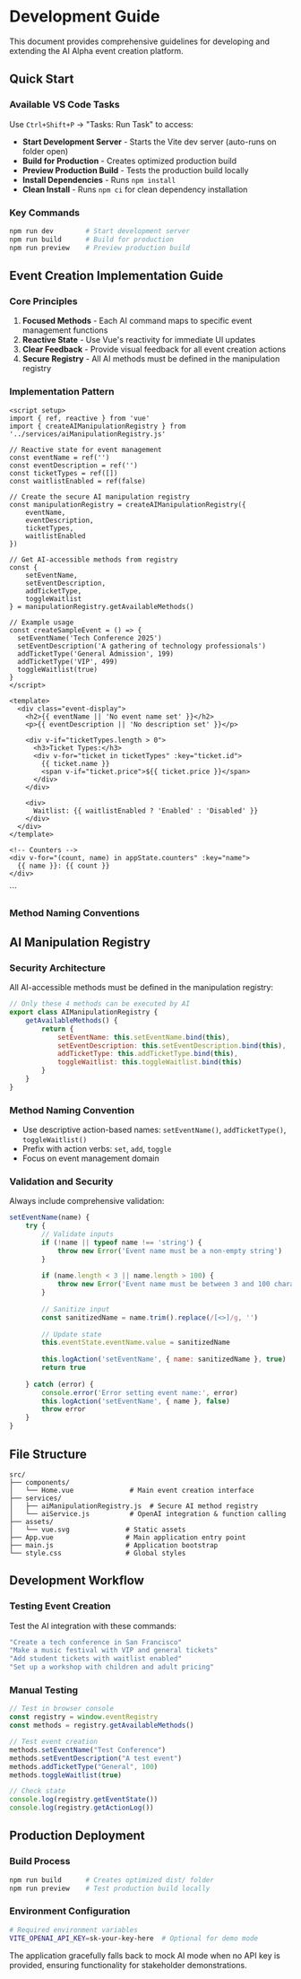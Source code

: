 # Development Guide

This document provides comprehensive guidelines for developing and extending the AI Alpha event creation platform.

## Quick Start

### Available VS Code Tasks
Use `Ctrl+Shift+P` → "Tasks: Run Task" to access:

- **Start Development Server** - Starts the Vite dev server (auto-runs on folder open)
- **Build for Production** - Creates optimized production build
- **Preview Production Build** - Tests the production build locally
- **Install Dependencies** - Runs `npm install`
- **Clean Install** - Runs `npm ci` for clean dependency installation

### Key Commands
```bash
npm run dev        # Start development server
npm run build      # Build for production
npm run preview    # Preview production build
```

## Event Creation Implementation Guide

### Core Principles
1. **Focused Methods** - Each AI command maps to specific event management functions
2. **Reactive State** - Use Vue's reactivity for immediate UI updates
3. **Clear Feedback** - Provide visual feedback for all event creation actions
4. **Secure Registry** - All AI methods must be defined in the manipulation registry

### Implementation Pattern

```vue
<script setup>
import { ref, reactive } from 'vue'
import { createAIManipulationRegistry } from '../services/aiManipulationRegistry.js'

// Reactive state for event management
const eventName = ref('')
const eventDescription = ref('')
const ticketTypes = ref([])
const waitlistEnabled = ref(false)

// Create the secure AI manipulation registry
const manipulationRegistry = createAIManipulationRegistry({
    eventName,
    eventDescription,
    ticketTypes,
    waitlistEnabled
})

// Get AI-accessible methods from registry
const {
    setEventName,
    setEventDescription,
    addTicketType,
    toggleWaitlist
} = manipulationRegistry.getAvailableMethods()

// Example usage
const createSampleEvent = () => {
  setEventName('Tech Conference 2025')
  setEventDescription('A gathering of technology professionals')
  addTicketType('General Admission', 199)
  addTicketType('VIP', 499)
  toggleWaitlist(true)
}
</script>

<template>
  <div class="event-display">
    <h2>{{ eventName || 'No event name set' }}</h2>
    <p>{{ eventDescription || 'No description set' }}</p>
    
    <div v-if="ticketTypes.length > 0">
      <h3>Ticket Types:</h3>
      <div v-for="ticket in ticketTypes" :key="ticket.id">
        {{ ticket.name }} 
        <span v-if="ticket.price">${{ ticket.price }}</span>
      </div>
    </div>
    
    <div>
      Waitlist: {{ waitlistEnabled ? 'Enabled' : 'Disabled' }}
    </div>
  </div>
</template>
```
    
    <!-- Counters -->
    <div v-for="(count, name) in appState.counters" :key="name">
      {{ name }}: {{ count }}
    </div>
  </div>
</template>
```

### Method Naming Conventions

## AI Manipulation Registry

### Security Architecture
All AI-accessible methods must be defined in the manipulation registry:

```javascript
// Only these 4 methods can be executed by AI
export class AIManipulationRegistry {
    getAvailableMethods() {
        return {
            setEventName: this.setEventName.bind(this),
            setEventDescription: this.setEventDescription.bind(this),
            addTicketType: this.addTicketType.bind(this),
            toggleWaitlist: this.toggleWaitlist.bind(this)
        }
    }
}
```

### Method Naming Convention
- Use descriptive action-based names: `setEventName()`, `addTicketType()`, `toggleWaitlist()`
- Prefix with action verbs: `set`, `add`, `toggle`
- Focus on event management domain

### Validation and Security
Always include comprehensive validation:

```javascript
setEventName(name) {
    try {
        // Validate inputs
        if (!name || typeof name !== 'string') {
            throw new Error('Event name must be a non-empty string')
        }
        
        if (name.length < 3 || name.length > 100) {
            throw new Error('Event name must be between 3 and 100 characters')
        }
        
        // Sanitize input
        const sanitizedName = name.trim().replace(/[<>]/g, '')
        
        // Update state
        this.eventState.eventName.value = sanitizedName
        
        this.logAction('setEventName', { name: sanitizedName }, true)
        return true
        
    } catch (error) {
        console.error('Error setting event name:', error)
        this.logAction('setEventName', { name }, false)
        throw error
    }
}
```

## File Structure

```
src/
├── components/
│   └── Home.vue              # Main event creation interface
├── services/
│   ├── aiManipulationRegistry.js  # Secure AI method registry
│   └── aiService.js          # OpenAI integration & function calling
├── assets/
│   └── vue.svg              # Static assets
├── App.vue                  # Main application entry point
├── main.js                  # Application bootstrap
└── style.css                # Global styles
```

## Development Workflow

### Testing Event Creation
Test the AI integration with these commands:
```bash
"Create a tech conference in San Francisco"
"Make a music festival with VIP and general tickets"
"Add student tickets with waitlist enabled"
"Set up a workshop with children and adult pricing"
```

### Manual Testing
```javascript
// Test in browser console
const registry = window.eventRegistry
const methods = registry.getAvailableMethods()

// Test event creation
methods.setEventName("Test Conference")
methods.setEventDescription("A test event")
methods.addTicketType("General", 100)
methods.toggleWaitlist(true)

// Check state
console.log(registry.getEventState())
console.log(registry.getActionLog())
```

## Production Deployment

### Build Process
```bash
npm run build      # Creates optimized dist/ folder
npm run preview    # Test production build locally
```

### Environment Configuration
```bash
# Required environment variables
VITE_OPENAI_API_KEY=sk-your-key-here  # Optional for demo mode
```

The application gracefully falls back to mock AI mode when no API key is provided, ensuring functionality for stakeholder demonstrations.
